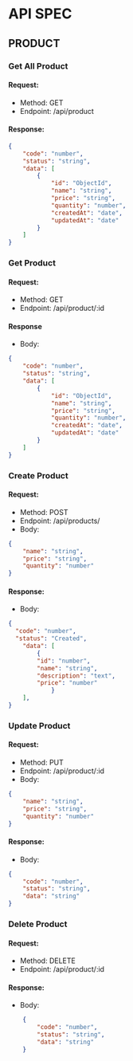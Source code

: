 # API SPEC

## PRODUCT

### Get All Product

#### Request:

- Method: GET
- Endpoint: /api/product

#### Response:

```json
{
	"code": "number",
	"status": "string",
	"data": [
		{
			"id": "ObjectId",
			"name": "string",
			"price": "string",
			"quantity": "number",
			"createdAt": "date",
			"updatedAt": "date"
		}
	]
}
```

### Get Product

#### Request:

- Method: GET
- Endpoint: /api/product/:id

#### Response

- Body:

```json
{
	"code": "number",
	"status": "string",
	"data": [
		{
			"id": "ObjectId",
			"name": "string",
			"price": "string",
			"quantity": "number",
			"createdAt": "date",
			"updatedAt": "date"
		}
	]
}
```

### Create Product

#### Request:

- Method: POST
- Endpoint: /api/products/
- Body:

```json
{
	"name": "string",
	"price": "string",
	"quantity": "number"
}
```

#### Response:

- Body:

```json
{
  "code": "number",
  "status": "Created",
	"data": [
		{
		"id": "number",
		"name": "string",
		"description": "text",
		"price": "number"
    		}
  	],
}
```


### Update Product

#### Request:

- Method: PUT
- Endpoint: /api/product/:id
- Body:

```json
{
	"name": "string",
	"price": "string",
	"quantity": "number"
}
```

#### Response:

- Body:

```json
{
	"code": "number",
	"status": "string",
	"data": "string"
}
```
### Delete Product

#### Request:
- Method: DELETE
- Endpoint: /api/product/:id

#### Response:

- Body:

```json
    {
        "code": "number",
        "status": "string",
        "data": "string"
    }
```

